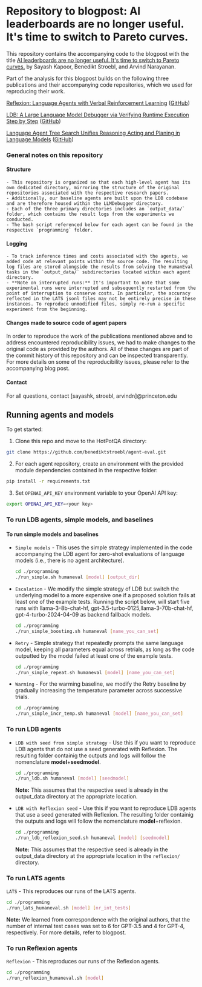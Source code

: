 # Repository to blogpost: AI leaderboards are no longer useful. It's time to switch to Pareto curves.

This repository contains the accompanying code to the blogpost with the title [AI leaderboards are no longer useful. It's time to switch to Pareto curves.](https://www.aisnakeoil.com/) by Sayash Kapoor, Benedikt Stroebl, and Arvind Narayanan. 

Part of the analysis for this blogpost builds on the following three publications and their accompanying code repositories, which we used for reproducing their work.

[Reflexion: Language Agents with Verbal Reinforcement Learning](https://arxiv.org/abs/2303.11366) ([GitHub](https://github.com/noahshinn/reflexion/blob/main/programming_runs/simple.py))

[LDB: A Large Language Model Debugger via Verifying Runtime Execution Step by Step](https://arxiv.org/abs/2402.16906) ([GitHub](https://github.com/floridsleeves/llmdebugger))

[Language Agent Tree Search Unifies Reasoning Acting and Planing in Language Models](https://arxiv.org/abs/2310.04406) ([GitHub](https://github.com/andyz245/LanguageAgentTreeSearch))

### General notes on this repository

#### Structure

    - This repository is organized so that each high-level agent has its own dedicated directory, mirroring the structure of the original repositories associated with the respective research papers.
    - Additionally, our baseline agents are built upon the LDB codebase and are therefore housed within the LLMDebugger directory.
    - Each of the three primary directories includes an `output_data/` folder, which contains the result logs from the experiments we conducted.
    - The bash script referenced below for each agent can be found in the respective `programming` folder.
    
#### Logging

    - To track inference times and costs associated with the agents, we added code at relevant points within the source code. The resulting log files are stored alongside the results from solving the HumanEval tasks in the `output_data/` subdirectories located within each agent directory.
    - **Note on interrupted runs:** It's important to note that some experimental runs were interrupted and subsequently restarted from the point of interruption to conserve costs. In particular, the accuracy reflected in the LATS jsonl files may not be entirely precise in these instances. To reproduce unmodified files, simply re-run a specific experiment from the beginning.

#### Changes made to source code of agent papers

In order to reproduce the work of the publications mentioned above and to address encountered reproducibility issues, we had to make changes to the original code as provided by the authors. All of these changes are part of the commit history of this repository and can be inspected transparently. For more details on some of the reproducibility issues, please refer to the accompanying blog post.

#### Contact

For all questions, contact [sayashk, stroebl, arvindn]@princeton.edu

## Running agents and models

To get started:

1. Clone this repo and move to the HotPotQA directory:
```bash
git clone https://github.com/benediktstroebl/agent-eval.git
```

2. For each agent repository, create an environment with the provided module dependencies contained in the respective folder:
```bash
pip install -r requirements.txt
```

3. Set `OPENAI_API_KEY` environment variable to your OpenAI API key:
```bash
export OPENAI_API_KEY=<your key>
```

### To run LDB agents, simple models, and baselines

#### To run simple models and baselines

- `Simple models` -  This uses the simple strategy implemented in the code accompanying the LDB agent for zero-shot evaluations of language models (i.e., there is no agent architecture).

    ```bash
    cd ./programming
    ./run_simple.sh humaneval [model] [output_dir]
    ```

 - `Escalation` - We modify the simple strategy of LDB but switch the underlying model to a more expensive one if a proposed solution fails at least one of the example tests. Running the script below, will start five runs with llama-3-8b-chat-hf, gpt-3.5-turbo-0125, ​​llama-3-70b-chat-hf, gpt-4-turbo-2024-04-09 as backend fallback models.

    ```bash
    cd ./programming
    ./run_simple_boosting.sh humaneval [name_you_can_set]
    ```

 - `Retry` - Simple strategy that repeatedly prompts the same language model, keeping all parameters equal across retrials, as long as the code outputted by the model failed at least one of the example tests.

    ```bash
    cd ./programming
    ./run_simple_repeat.sh humaneval [model] [name_you_can_set]
    ```

 - `Warming` - For the warming baseline, we modify the Retry baseline by gradually increasing the temperature parameter across successive trials.

    ```bash
    cd ./programming
    ./run_simple_incr_temp.sh humaneval [model] [name_you_can_set]
    ```

### To run LDB agents

 - `LDB with seed from simple strategy` - Use this if you want to reproduce LDB agents that do not use a seed generated with Reflexion. The resulting folder containig the outputs and logs will follow the nomenclature **model**+**seedmodel**.

    ```bash
    cd ./programming
    ./run_ldb.sh humaneval [model] [seedmodel]
    ```
    **Note:** This assumes that the respective seed is already in the output_data directory at the appropriate location.

 - `LDB with Reflexion seed` - Use this if you want to reproduce LDB agents that use a seed generated with Reflexion. The resulting folder containig the outputs and logs will follow the nomenclature **model**+reflexion.

    ```bash
    cd ./programming
    ./run_ldb_reflexion_seed.sh humaneval [model] [seedmodel]
    ```
    **Note:** This assumes that the respective seed is already in the output_data directory at the appropriate location in the `reflexion/` directory.


### To run LATS agents

 `LATS` - This reproduces our runs of the LATS agents. 

```bash
cd ./programming
./run_lats_humaneval.sh [model] [nr_int_tests]
```
**Note:** We learned from correspondence with the original authors, that the number of internal test cases was set to 6 for GPT-3.5 and 4 for GPT-4, respectively. For more details, refer to blogpost.


### To run Reflexion agents

 `Reflexion` - This reproduces our runs of the Reflexion agents.

```bash
cd ./programming
./run_reflexion_humaneval.sh [model]
```
